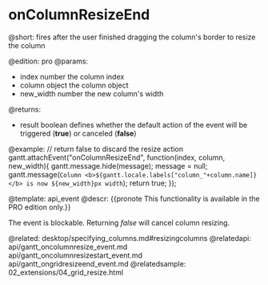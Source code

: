 onColumnResizeEnd
=============
@short: fires after the user finished dragging the column's border to resize the column
	
@edition: pro
@params:
- index			number		the column index
- column		object		the column object
- new_width		number		the new column's width

@returns:  
- result     boolean       defines whether the default action of the event will be triggered (<b>true</b>) or canceled (<b>false</b>) 

@example:
// return false to discard the resize action
gantt.attachEvent("onColumnResizeEnd", function(index, column, new_width){
	gantt.message.hide(message);
	message = null;
	gantt.message(`Column <b>${gantt.locale.labels["column_"+column.name]}
    </b> is now ${new_width}px width`);
	return true;
});

@template:	api_event
@descr:
{{pronote This functionality is available in the PRO edition only.}}

The event is blockable. Returning *false* will cancel column resizing.

@related:
	desktop/specifying_columns.md#resizingcolumns
@relatedapi:
	api/gantt_oncolumnresize_event.md
    api/gantt_oncolumnresizestart_event.md
    api/gantt_ongridresizeend_event.md
@relatedsample:
	02_extensions/04_grid_resize.html